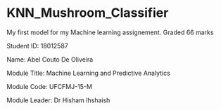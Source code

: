# KNN_Mushroom_Classifier
 My first model for my Machine learning assignement.  Graded 66 marks

Student ID: 18012587

Name: Abel Couto De Oliveira

Module Title: Machine Learning and Predictive Analytics

Module Code: UFCFMJ-15-M

Module Leader: Dr Hisham Ihshaish
